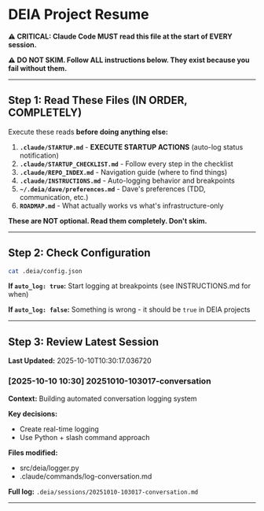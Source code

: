 # DEIA Project Resume

**⚠️ CRITICAL: Claude Code MUST read this file at the start of EVERY session.**

**⚠️ DO NOT SKIM. Follow ALL instructions below. They exist because you fail without them.**

---

## Step 1: Read These Files (IN ORDER, COMPLETELY)

Execute these reads **before doing anything else:**

1. **`.claude/STARTUP.md`** - **EXECUTE STARTUP ACTIONS** (auto-log status notification)
2. **`.claude/STARTUP_CHECKLIST.md`** - Follow every step in the checklist
3. **`.claude/REPO_INDEX.md`** - Navigation guide (where to find things)
4. **`.claude/INSTRUCTIONS.md`** - Auto-logging behavior and breakpoints
5. **`~/.deia/dave/preferences.md`** - Dave's preferences (TDD, communication, etc.)
6. **`ROADMAP.md`** - What actually works vs what's infrastructure-only

**These are NOT optional. Read them completely. Don't skim.**

---

## Step 2: Check Configuration

```bash
cat .deia/config.json
```

**If `auto_log: true`:** Start logging at breakpoints (see INSTRUCTIONS.md for when)

**If `auto_log: false`:** Something is wrong - it should be `true` in DEIA projects

---

## Step 3: Review Latest Session

**Last Updated:** 2025-10-10T10:30:17.036720
### [2025-10-10 10:30] 20251010-103017-conversation
**Context:** Building automated conversation logging system

**Key decisions:**
- Create real-time logging
- Use Python + slash command approach

**Files modified:**
- src/deia/logger.py
- .claude/commands/log-conversation.md

**Full log:** `.deia/sessions/20251010-103017-conversation.md`

---


